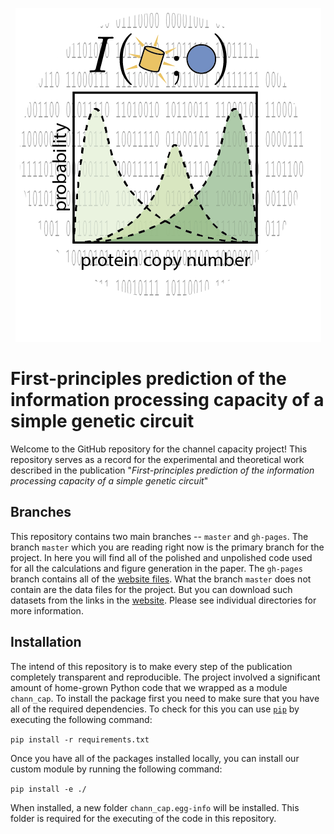 <p align="center">
  <img src="logo.png">
</p>


# First-principles prediction of the information processing capacity of a simple genetic circuit 
Welcome to the GitHub repository for the channel capacity project! This
repository serves as a record for the experimental and theoretical work
described in the publication "*First-principles prediction of the information
processing capacity of a simple genetic circuit*" 

## Branches

This repository contains two main branches -- `master` and `gh-pages`. The
branch `master` which you are reading right now is the primary branch for the
project. In here you will find all of the polished and unpolished code used for
all the calculations and figure generation in the paper. The `gh-pages` branch
contains all of the [website files](https://www.rpgroup.caltech.edu/chann_cap/index.html).
What the branch `master` does not contain are the data files for the project.
But you can download such datasets from the links in the [website](https://www.rpgroup.caltech.edu/chann_cap/code).
Please see individual directories for more information.

## Installation
The intend of this repository is to make every step of the publication
completely transparent and reproducible. The project involved a significant
amount of home-grown Python code that we wrapped as a module `chann_cap`. To
install the package first you need to make sure that you have all of the
required dependencies. To check for this you can use 
[`pip`](pypi.org/project/pip) by executing the following command:

``` pip install -r requirements.txt ```

Once you have all of the packages installed locally, you can install our custom
module by running the following command:

``` pip install -e ./ ```

When installed, a new folder `chann_cap.egg-info` will be
installed. This folder is required for the executing of the code in this
repository.